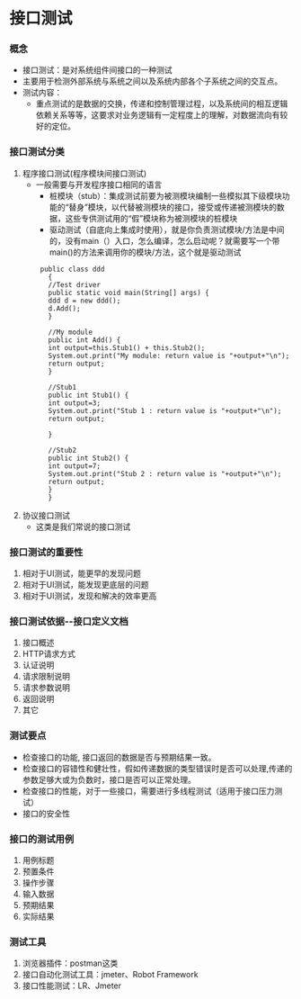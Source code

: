 # 接口测试
### 概念
* 接口测试：是对系统组件间接口的一种测试
* 主要用于检测外部系统与系统之间以及系统内部各个子系统之间的交互点。
* 测试内容：
  * 重点测试的是数据的交换，传递和控制管理过程，以及系统间的相互逻辑依赖关系等等，这要求对业务逻辑有一定程度上的理解，对数据流向有较好的定位。
### 接口测试分类
1. 程序接口测试(程序模块间接口测试)
   * 一般需要与开发程序接口相同的语言
     * 桩模块（stub）：集成测试前要为被测模块编制一些模拟其下级模块功能的“替身”模块，以代替被测模块的接口，接受或传递被测模块的数据，这些专供测试用的“假”模块称为被测模块的桩模块
     * 驱动测试（自底向上集成时使用），就是你负责测试模块/方法是中间的，没有main（）入口，怎么编译，怎么启动呢？就需要写一个带main()的方法来调用你的模块/方法，这个就是驱动测试
     ```
      public class ddd
        {
        //Test driver
        public static void main(String[] args) {
        ddd d = new ddd();
        d.Add();
        }

        //My module
        public int Add() {
        int output=this.Stub1() + this.Stub2();
        System.out.print("My module: return value is "+output+"\n");
        return output;
        }

        //Stub1
        public int Stub1() {
        int output=3;
        System.out.print("Stub 1 : return value is "+output+"\n");
        return output;

        }

        //Stub2
        public int Stub2() {
        int output=7;
        System.out.print("Stub 2 : return value is "+output+"\n");
        return output;
        }
        }
     ```
2. 协议接口测试
   * 这类是我们常说的接口测试

### 接口测试的重要性
1. 相对于UI测试，能更早的发现问题
2. 相对于UI测试，能发现更底层的问题
3. 相对于UI测试，发现和解决的效率更高

### 接口测试依据--接口定义文档
1. 接口概述
2. HTTP请求方式
3. 认证说明
4. 请求限制说明
5. 请求参数说明
6. 返回说明
7. 其它

### 测试要点
* 检查接口的功能, 接口返回的数据是否与预期结果一致。
* 检查接口的容错性和健壮性，假如传递数据的类型错误时是否可以处理,传递的参数足够大或为负数时，接口是否可以正常处理。
* 检查接口的性能，对于一些接口，需要进行多线程测试（适用于接口压力测试）
* 接口的安全性

### 接口的测试用例
1. 用例标题
2. 预置条件
3. 操作步骤
4. 输入数据
5. 预期结果
6. 实际结果

### 测试工具
1. 浏览器插件：postman这类
2. 接口自动化测试工具：jmeter、Robot Framework
3. 接口性能测试：LR、Jmeter
